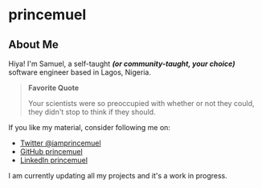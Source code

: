 # princemuel

## About Me

Hiya! I'm Samuel, a self-taught _**(or community-taught, your choice)**_ software engineer based in Lagos, Nigeria.

> **Favorite Quote**
>
> Your scientists were so preoccupied with whether or not they could, they didn't stop to think if they should.

If you like my material, consider following me on:

- [Twitter @iamprincemuel](https://twitter.com/iamprincemuel)
- [GitHub princemuel](https://github.com/princemuel)
- [LinkedIn princemuel](https://linkedin.com/in/princemuel)

I am currently updating all my projects and it's a work in progress.

<!--
Here are some ideas to get you started:

- 🔭 I’m currently working on ...
- 🌱 I’m currently learning ...
- 👯 I’m looking to collaborate on ...
- 🤔 I’m looking for help with ...
- 💬 Ask me about ...
- 📫 How to reach me: ...
- 😄 Pronouns: ...
- ⚡ Fun fact: ...
-->

<!-- ## Blog Posts -->

<!-- BLOG-POST-LIST:START -->

<!-- BLOG-POST-LIST:END -->
